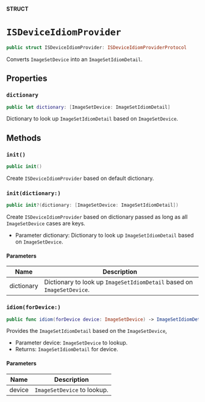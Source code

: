 **STRUCT**

# `ISDeviceIdiomProvider`

```swift
public struct ISDeviceIdiomProvider: ISDeviceIdiomProviderProtocol
```

Converts `ImageSetDevice` into an `ImageSetIdiomDetail`.

## Properties
### `dictionary`

```swift
public let dictionary: [ImageSetDevice: ImageSetIdiomDetail]
```

Dictionary to look up `ImageSetIdiomDetail` based on `ImageSetDevice`.

## Methods
### `init()`

```swift
public init()
```

Create `ISDeviceIdiomProvider` based on default dictionary.

### `init(dictionary:)`

```swift
public init?(dictionary: [ImageSetDevice: ImageSetIdiomDetail])
```

Create `ISDeviceIdiomProvider` based on dictionary passed as long as all `ImageSetDevice` cases are keys.

- Parameter dictionary: Dictionary to look up `ImageSetIdiomDetail` based on `ImageSetDevice`.

#### Parameters

| Name | Description |
| ---- | ----------- |
| dictionary | Dictionary to look up `ImageSetIdiomDetail` based on `ImageSetDevice`. |

### `idiom(forDevice:)`

```swift
public func idiom(forDevice device: ImageSetDevice) -> ImageSetIdiomDetail?
```

Provides the `ImageSetIdiomDetail` based on the `ImageSetDevice`,

- Parameter device: `ImageSetDevice` to lookup.
- Returns: `ImageSetIdiomDetail` for device.

#### Parameters

| Name | Description |
| ---- | ----------- |
| device | `ImageSetDevice` to lookup. |